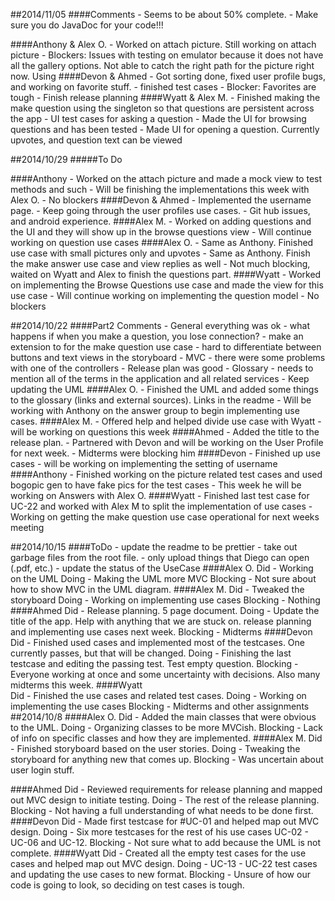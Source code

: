 ##2014/11/05
####Comments
	- Seems to be about 50% complete. 
	- Make sure you do JavaDoc for your code!!!

####Anthony & Alex O.
	- Worked on attach picture. Still working on attach picture
	- Blockers: Issues with testing on emulator because it does not have all the
	gallery options. Not able to catch the right path for the picture right now.
	Using 
####Devon & Ahmed
	- Got sorting done, fixed user profile bugs, and working on favorite stuff.
	- finished test cases
	- Blocker: Favorites are tough
	- Finish release planning
####Wyatt & Alex M.
	- Finished making the make question using the singleton so that questions 
	are persistent across the app
	- UI test cases for asking a question
	- Made the UI for browsing questions and has been tested
	- Made UI for opening a question. Currently upvotes, and question text can
	be viewed

##2014/10/29
#####To Do
	
####Anthony
	- Worked on the attach picture and made a mock view to test methods and such
	- Will be finishing the implementations this week with Alex O.
	- No blockers
####Devon & Ahmed
	- Implemented the username page. 
	- Keep going through the user profiles use cases.
	- Git hub issues, and android experience.
####Alex M.
	- Worked on adding questions and the UI and they will show up in the browse 
	questions view
	- Will continue working on question use cases
####Alex O.
	- Same as Anthony. Finished use case with small pictures only and upvotes
	- Same as Anthony. Finish the make answer use case and view replies as well
	- Not much blocking, waited on Wyatt and Alex to finish the questions part.
####Wyatt
	- Worked on implementing the Browse Questions use case and made the view for 
	this use case
	- Will continue working on implementing the question model
	- No blockers
	
##2014/10/22
####Part2 Comments
	- General everything was ok
	- what happens if when you make a question, you lose connection?
		- make an extension to for the make question use case
	- hard to differentiate between buttons and text views in the storyboard
	- MVC - there were some problems with one of the controllers
	- Release plan was good
	- Glossary - needs to mention all of the terms in the application and all
	related services
	- Keep updating the UML
####Alex O.
	- Finished the UML and added some things to the glossary (links and external
	sources). Links in the readme
	- Will be working with Anthony on the answer group to begin implementing 
	use cases.
####Alex M.
	- Offered help and helped divide use case with Wyatt
	- will be working on questions this week
####Ahmed
	- Added the title to the release plan.
	- Partnered with Devon and will be working on the User Profile for next week.
	- Midterms were blocking him
####Devon
	- Finished up use cases 
	- will be working on implementing the setting of username
####Anthony
	- Finished working on the picture related test cases and used bogopic gen to 
	have fake pics for the test cases
	- This week he will be working on Answers with Alex O.
####Wyatt
	- Finished last test case for UC-22 and worked with Alex M to split the
	implementation of use cases
	- Working on getting the make question use case operational for next weeks 
	meeting


##2014/10/15
####ToDo
	- update the readme to be prettier
	- take out garbage files from the root file.
	- only upload things that Diego can open (.pdf, etc.)
	- update the status of the UseCase
####Alex O.
	Did 		- Working on the UML
	Doing		- Making the UML more MVC 
	Blocking	- Not sure about how to show MVC in the UML diagram.
####Alex M.
	Did 		- Tweaked the storyboard
	Doing		- Working on implementing use cases
	Blocking	- Nothing
####Ahmed
	Did 		- Release planning. 5 page document.
	Doing		- Update the title of the app. Help with anything that we are stuck on.
				release planning and implementing use cases next week.
	Blocking	- Midterms 
####Devon
	Did 		- Finished used cases and implemented most of the testcases. One
				currently passes, but that will be changed.
	Doing		- Finishing the last testcase and editing the passing test.
				Test empty question.
	Blocking	- Everyone working at once and some uncertainty with decisions.
				Also many midterms this week.
####Wyatt	
	Did 		- Finished the use cases and related test cases.
	Doing		- Working on implementing the use cases 
	Blocking	- Midterms and other assignments
##2014/10/8
####Alex O.
	Did 		- Added the main classes that were obvious to the UML. 
	Doing 		- Organizing classes to be more MVCish.
	Blocking 	- Lack of info on specific classes and how they are implemented.
####Alex M.
	Did 		- Finished storyboard based on the user stories.
	Doing		- Tweaking the storyboard for anything new that comes up.
	Blocking	- Was uncertain about user login stuff.
	
####Ahmed
	Did 		- Reviewed requirements for release planning and mapped out MVC 
				design to initiate testing.
	Doing		- The rest of the release planning.
	Blocking	- Not having a full understanding of what needs to be done first.
####Devon
	Did 		- Made first testcase for #UC-01 and helped map out MVC design.
	Doing		- Six more testcases for the rest of his use cases UC-02 - UC-06
				and UC-12.
	Blocking	- Not sure what to add because the UML is not complete.
####Wyatt
	Did 		- Created all the empty test cases for the use cases and helped map
				out MVC design.
	Doing		- UC-13 - UC-22 test cases and updating the use cases to new format.
	Blocking	- Unsure of how our code is going to look, so deciding on test cases
				is tough.
